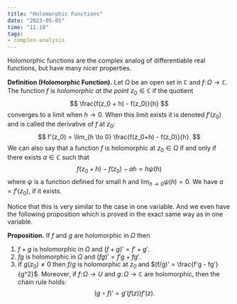 ```yaml
---
title: "Holomorphic Functions"
date: "2023-05-05"
time: "11:10"
tags:
- complex-analysis
---
```

Holomorphic functions are the complex analog of differentiable real functions, but have many nicer properties.

**Definition (Holomorphic Function).** Let $\Omega$ be an open set in $\mathbb C$ and $f \colon \Omega \to \mathbb C$. The function $f$ is *holomorphic at the point* $z_0 \in \mathbb C$ if the quotient 
$$
\frac{f(z_0 + h) - f(z_0)}{h}
$$
converges to a limit when $h \to 0$. When this limit exists it is denoted $f'(z_0)$ and is called the derivative of $f$ at $z_0$: 
$$
f'(z_0) = \lim_{h \to 0} \frac{f(z_0+h) - f(z_0)}{h}.
$$We can also say that a function $f$ is holomorphic at $z_0 \in \Omega$ if and only if there exists $a \in \mathbb C$ such that 
$$
f(z_0 + h) - f(z_0) - ah = h \psi(h)
$$where $\psi$ is a function defined for small $h$ and $\lim_{h \to 0} \psi(h) = 0$. We have $a = f'(z_0)$, if it exists. 

Notice that this is very similar to the case in one variable. And we even have the following proposition which is proved in the exact same way as in one variable. 

**Proposition.** If $f$ and $g$ are holomorphic in $\Omega$ then 
1. $f + g$ is holomorphic in $\Omega$ and $(f + g)' = f' + g'$.
2. $fg$ is holomorphic in $\Omega$ and $(fg)' = f'g + fg'$.
3. If $g(z_0) \neq 0$ then $f/g$ is holomorphic at $z_0$ and $(f/g)' = \frac{f'g - fg'}{g^2}$. 
Moreover, if $f \colon \Omega \to U$ and $g \colon \Omega \to \mathbb C$ are holomorphic, then the chain rule holds:
$$
(g\circ f)' = g'(f(z))f'(z).
$$

